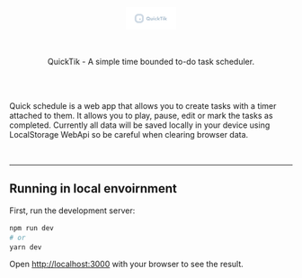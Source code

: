 <p align="center">
  <img height="40" src="./resources/images/quicktik-logo.png">
</p>
<br />
<p align="center">
  QuickTik - A simple time bounded to-do task scheduler.
</p>
<br />
<br />

Quick schedule is a web app that allows you to create tasks with a timer attached to them. It allows you to play, pause, edit or mark the tasks as completed. Currently all data will be saved locally in your device using LocalStorage WebApi so be careful when clearing browser data.

<br />
<hr />

## Running in local envoirnment

First, run the development server:

```bash
npm run dev
# or
yarn dev
```

Open [http://localhost:3000](http://localhost:3000) with your browser to see the result.